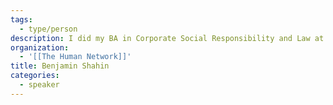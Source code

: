 ```yaml
---
tags:
  - type/person
description: I did my BA in Corporate Social Responsibility and Law at York, my MA in Politics of Conflict in Israel. I served in the military there for 3 years and that is also where I entered the startup scene. I see violence as the least appealing solution to conflict and that is why I am creating this platform.
organization:
  - '[[The Human Network]]'
title: Benjamin Shahin
categories:
  - speaker
---
```


